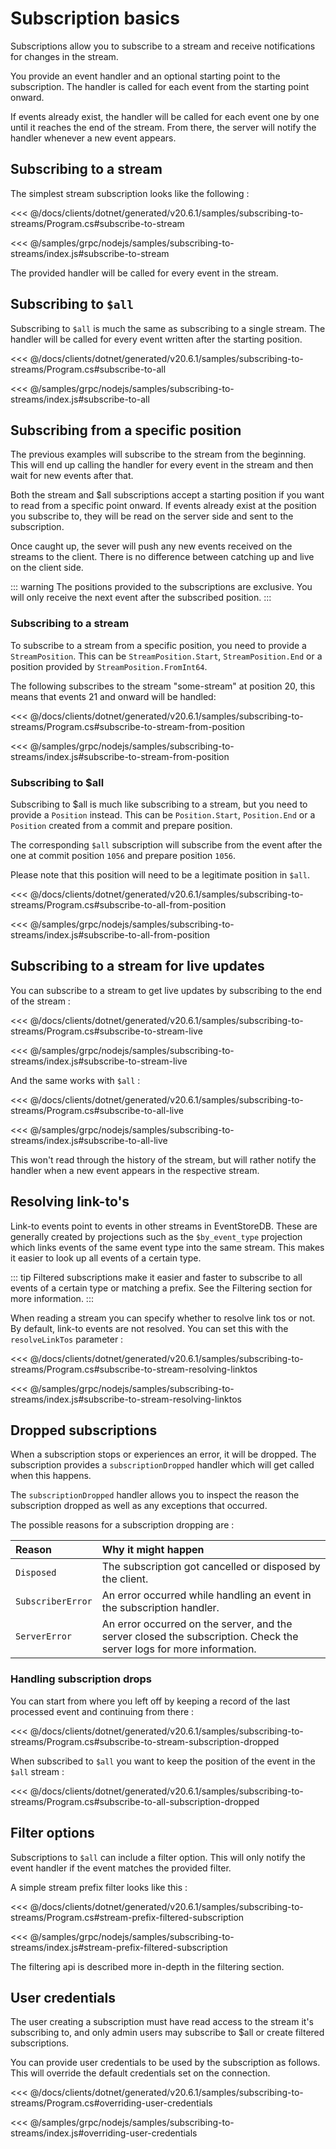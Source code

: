 # Subscription basics

Subscriptions allow you to subscribe to a stream and receive notifications for changes in the stream.

You provide an event handler and an optional starting point to the subscription. The handler is called for each event from the starting point onward.

If events already exist, the handler will be called for each event one by one until it reaches the end of the stream. From there, the server will notify the handler whenever a new event appears.

## Subscribing to a stream

The simplest stream subscription looks like the following :

<xode-group>
<xode-block title="C#">

<<< @/docs/clients/dotnet/generated/v20.6.1/samples/subscribing-to-streams/Program.cs#subscribe-to-stream
</xode-block>
<xode-block title="NodeJS">

<<< @/samples/grpc/nodejs/samples/subscribing-to-streams/index.js#subscribe-to-stream
</xode-block>
</xode-group>

The provided handler will be called for every event in the stream.

## Subscribing to `$all`

Subscribing to `$all` is much the same as subscribing to a single stream. The handler will be called for every event written after the starting position.

<xode-group>
<xode-block title="C#">

<<< @/docs/clients/dotnet/generated/v20.6.1/samples/subscribing-to-streams/Program.cs#subscribe-to-all
</xode-block>
<xode-block title="NodeJS">

<<< @/samples/grpc/nodejs/samples/subscribing-to-streams/index.js#subscribe-to-all
</xode-block>
</xode-group>

## Subscribing from a specific position

The previous examples will subscribe to the stream from the beginning. This will end up calling the handler for every event in the stream and then wait for new events after that.

Both the stream and $all subscriptions accept a starting position if you want to read from a specific point onward.
If events already exist at the position you subscribe to, they will be read on the server side and sent to the subscription.

Once caught up, the sever will push any new events received on the streams to the client. There is no difference between catching up and live on the client side.

::: warning
The positions provided to the subscriptions are exclusive. You will only receive the next event after the subscribed position.
:::

### Subscribing to a stream

To subscribe to a stream from a specific position, you need to provide a `StreamPosition`. This can be `StreamPosition.Start`, `StreamPosition.End` or a position provided by `StreamPosition.FromInt64`.

The following subscribes to the stream "some-stream" at position 20, this means that events 21 and onward will be handled:

<xode-group>
<xode-block title="C#">

<<< @/docs/clients/dotnet/generated/v20.6.1/samples/subscribing-to-streams/Program.cs#subscribe-to-stream-from-position
</xode-block>
<xode-block title="NodeJS">

<<< @/samples/grpc/nodejs/samples/subscribing-to-streams/index.js#subscribe-to-stream-from-position
</xode-block>
</xode-group>

### Subscribing to $all

Subscribing to $all is much like subscribing to a stream, but you need to provide a `Position` instead. This can be `Position.Start`, `Position.End` or a `Position` created from a commit and prepare position.

The corresponding `$all` subscription will subscribe from the event after the one at commit position `1056` and prepare position `1056`.

Please note that this position will need to be a legitimate position in `$all`.

<xode-group>
<xode-block title="C#">

<<< @/docs/clients/dotnet/generated/v20.6.1/samples/subscribing-to-streams/Program.cs#subscribe-to-all-from-position
</xode-block>
<xode-block title="NodeJS">

<<< @/samples/grpc/nodejs/samples/subscribing-to-streams/index.js#subscribe-to-all-from-position
</xode-block>
</xode-group>

## Subscribing to a stream for live updates

You can subscribe to a stream to get live updates by subscribing to the end of the stream :

<xode-group>
<xode-block title="C#">

<<< @/docs/clients/dotnet/generated/v20.6.1/samples/subscribing-to-streams/Program.cs#subscribe-to-stream-live
</xode-block>
<xode-block title="NodeJS">

<<< @/samples/grpc/nodejs/samples/subscribing-to-streams/index.js#subscribe-to-stream-live
</xode-block>
</xode-group>

And the same works with `$all` :

<xode-group>
<xode-block title="C#">

<<< @/docs/clients/dotnet/generated/v20.6.1/samples/subscribing-to-streams/Program.cs#subscribe-to-all-live
</xode-block>
<xode-block title="NodeJS">

<<< @/samples/grpc/nodejs/samples/subscribing-to-streams/index.js#subscribe-to-all-live
</xode-block>
</xode-group>

This won't read through the history of the stream, but will rather notify the handler when a new event appears in the respective stream.

## Resolving link-to's

Link-to events point to events in other streams in EventStoreDB. These are generally created by projections such as the `$by_event_type` projection which links events of the same event type into the same stream. This makes it easier to look up all events of a certain type.

::: tip
Filtered subscriptions make it easier and faster to subscribe to all events of a certain type or matching a prefix. See the Filtering section for more information.
:::

When reading a stream you can specify whether to resolve link tos or not. By default, link-to events are not resolved. You can set this with the `resolveLinkTos` parameter :

<xode-group>
<xode-block title="C#">

<<< @/docs/clients/dotnet/generated/v20.6.1/samples/subscribing-to-streams/Program.cs#subscribe-to-stream-resolving-linktos
</xode-block>
<xode-block title="NodeJS">

<<< @/samples/grpc/nodejs/samples/subscribing-to-streams/index.js#subscribe-to-stream-resolving-linktos
</xode-block>
</xode-group>

## Dropped subscriptions

When a subscription stops or experiences an error, it will be dropped. The subscription provides a `subscriptionDropped` handler which will get called when this happens.

The `subscriptionDropped` handler allows you to inspect the reason the subscription dropped as well as any exceptions that occurred.

The possible reasons for a subscription dropping are :

| Reason | Why it might happen |
| :----- | :------------------ |
| `Disposed` | The subscription got cancelled or disposed by the client. |
| `SubscriberError` | An error occurred while handling an event in the subscription handler. |
| `ServerError` | An error occurred on the server, and the server closed the subscription. Check the server logs for more information. |

### Handling subscription drops

You can start from where you left off by keeping a record of the last processed event and continuing from there :

<xode-group>
<xode-block title="C#">

<<< @/docs/clients/dotnet/generated/v20.6.1/samples/subscribing-to-streams/Program.cs#subscribe-to-stream-subscription-dropped
</xode-block>
<xode-block title="NodeJS">

<!--TODO -->
</xode-block>
</xode-group>

When subscribed to `$all` you want to keep the position of the event in the `$all` stream :

<xode-group>
<xode-block title="C#">

<<< @/docs/clients/dotnet/generated/v20.6.1/samples/subscribing-to-streams/Program.cs#subscribe-to-all-subscription-dropped
</xode-block>
<xode-block title="NodeJS">

<!--TODO -->
</xode-block>
</xode-group>

## Filter options

Subscriptions to `$all` can include a filter option. This will only notify the event handler if the event matches the provided filter.

A simple stream prefix filter looks like this :

<xode-group>
<xode-block title="C#">

<<< @/docs/clients/dotnet/generated/v20.6.1/samples/subscribing-to-streams/Program.cs#stream-prefix-filtered-subscription
</xode-block>
<xode-block title="NodeJS">

<<< @/samples/grpc/nodejs/samples/subscribing-to-streams/index.js#stream-prefix-filtered-subscription
</xode-block>
</xode-group>

The filtering api is described more in-depth in the filtering section. 

## User credentials

The user creating a subscription must have read access to the stream it's subscribing to, and only admin users may subscribe to $all or create filtered subscriptions.

You can provide user credentials to be used by the subscription as follows. This will override the default credentials set on the connection.

<xode-group>
<xode-block title="C#">

<<< @/docs/clients/dotnet/generated/v20.6.1/samples/subscribing-to-streams/Program.cs#overriding-user-credentials
</xode-block>
<xode-block title="NodeJS">

<<< @/samples/grpc/nodejs/samples/subscribing-to-streams/index.js#overriding-user-credentials
</xode-block>
</xode-group>

